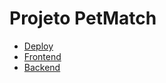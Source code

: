 # Projeto PetMatch

- [Deploy](https://andresdslima.github.io/petmatch-front/)
- [Frontend](https://github.com/andresdslima/petmatch-front)
- [Backend](https://github.com/jguigo/api-petmatch)
